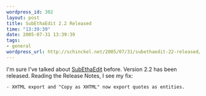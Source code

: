 ```yaml
--- 
wordpress_id: 302
layout: post
title: SubEthaEdit 2.2 Released
time: "13:39:39"
date: 2005-07-31 13:39:39
tags: 
- general
wordpress_url: http://schinckel.net/2005/07/31/subethaedit-22-released/
---
```

I'm sure I've talked about [SubEthaEdit][1] before. Version 2.2 has been released. Reading the Release Notes, I see my fix: 
    
    - XHTML export and "Copy as XHTML" now export quotes as entities.

   [1]: http://www.codingmonkeys.de/subethaedit/

